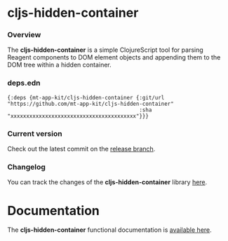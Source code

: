 
# cljs-hidden-container

### Overview

The <strong>cljs-hidden-container</strong> is a simple ClojureScript tool for parsing Reagent components
to DOM element objects and appending them to the DOM tree within a hidden container.

### deps.edn

```
{:deps {mt-app-kit/cljs-hidden-container {:git/url "https://github.com/mt-app-kit/cljs-hidden-container"
                                          :sha     "xxxxxxxxxxxxxxxxxxxxxxxxxxxxxxxxxxxxxxxx"}}}
```

### Current version

Check out the latest commit on the [release branch](https://github.com/mt-app-kit/cljs-hidden-container/tree/release).

### Changelog

You can track the changes of the <strong>cljs-hidden-container</strong> library [here](CHANGES.md).

# Documentation

The <strong>cljs-hidden-container</strong> functional documentation is [available here](https://mt-app-kit.github.io/cljs-hidden-container).
